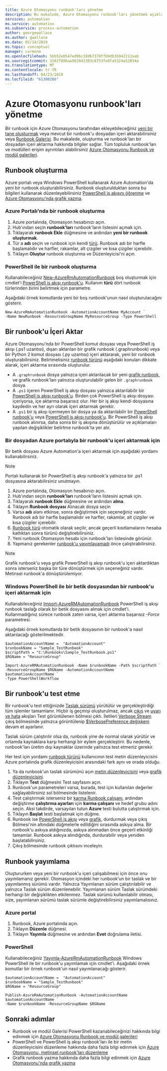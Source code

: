 ```yaml
---
title: Azure Otomasyonu runbook'ları yönetme
description: Bu makalede, Azure Otomasyonu runbook'ları yönetmek açıklar.
services: automation
ms.service: automation
ms.subservice: process-automation
author: georgewallace
ms.author: gwallace
ms.date: 02/14/2019
ms.topic: conceptual
manager: carmonm
ms.openlocfilehash: 5bb52e0547ed9bc18d67370ffb9db35942212aab
ms.sourcegitcommit: 3102f886aa962842303c8753fe8fa5324a52834a
ms.translationtype: MT
ms.contentlocale: tr-TR
ms.lasthandoff: 04/23/2019
ms.locfileid: "61300286"
---
```

# <a name="manage-runbooks-in-azure-automation"></a>Azure Otomasyonu runbook'ları yönetme

Bir runbook için Azure Otomasyonu tarafından ekleyebileceğiniz [yeni bir tane oluşturmak](#create-a-runbook) veya mevcut bir runbook'u dosyadan içeri aktarabilirsiniz veya [Runbook Galerisi](automation-runbook-gallery.md). Bu makalede, oluşturma ve runbook'ları bir dosyadan içeri aktarma hakkında bilgiler sağlar.  Tüm topluluk runbook'ları ve modülleri erişim ayrıntıları alabilirsiniz [Azure Otomasyonu Runbook ve modül galerileri](automation-runbook-gallery.md).

## <a name="create-a-runbook"></a>Runbook oluşturma

Azure portalı veya Windows PowerShell kullanarak Azure Automation'da yeni bir runbook oluşturabilirsiniz. Runbook oluşturulduktan sonra bu bilgileri kullanarak düzenleyebilirsiniz [PowerShell iş akışını öğrenme](automation-powershell-workflow.md) ve [Azure Otomasyonu'nda grafik yazma](automation-graphical-authoring-intro.md).

### <a name="create-a-runbook-in-the-azure-portal"></a>Azure Portalı'nda bir runbook oluşturma

1. Azure portalında, Otomasyon hesabınızı açın.
2. Hub'ından seçin **runbook'ları** runbook'ların listesini açmak için.
3. Tıklayarak **runbook Ekle** düğmesine ve ardından **yeni bir runbook oluşturmak**.
4. Tür a **adı** seçin ve runbook için kendi [türü](automation-runbook-types.md). Runbook adı bir harfle başlamalıdır ve harfler, rakamlar, alt çizgiler ve kısa çizgiler içerebilir.
5. Tıklayın **Oluştur** runbook oluşturma ve Düzenleyicisi'ni açın.

### <a name="create-a-runbook-with-powershell"></a>PowerShell ile bir runbook oluşturma

Kullanabileceğiniz [New-AzureRmAutomationRunbook](/powershell/module/azurerm.automation/new-azurermautomationrunbook) boş oluşturmak için cmdlet'i [PowerShell iş akışı runbook'u](automation-runbook-types.md#powershell-workflow-runbooks). Kullanım **türü** dört runbook türlerinden birini belirtmek için parametre.

Aşağıdaki örnek komutlarda yeni bir boş runbook'unun nasıl oluşturulacağını gösterir.

```azurepowershell-interactive
New-AzureRmAutomationRunbook -AutomationAccountName MyAccount `
-Name NewRunbook -ResourceGroupName MyResourceGroup -Type PowerShell
```

## <a name="import-a-runbook"></a>Bir runbook'u İçeri Aktar

Azure Otomasyonu'nda bir PowerShell komut dosyası veya PowerShell iş akışı (.ps1 uzantısı), dışarı aktarılan bir grafik runbook (.graphrunbook) veya bir Python 2 komut dosyası (.py uzantısı) içeri aktararak, yeni bir runbook oluşturabilirsiniz.  Belirtmelisiniz [runbook türünü](automation-runbook-types.md) aşağıdaki konuları dikkate alarak, içeri aktarma sırasında oluşturulur.

* A `.graphrunbook` dosya yalnızca içeri aktarılacak bir yeni [grafik runbook](automation-runbook-types.md#graphical-runbooks), ve grafik runbook'ları yalnızca oluşturulabilir gelen bir `.graphrunbook` dosya.
* A `.ps1` içeren PowerShell iş akışı dosyası yalnızca aktarılabilir bir [PowerShell iş akışı runbook'u](automation-runbook-types.md#powershell-workflow-runbooks).  Birden çok PowerShell iş akışı dosyası içeriyorsa, içe aktarma başarısız olur. Her bir iş akışı kendi dosyasına kaydedin ve her ayrı olarak içeri aktarmak gerekir.
* A `.ps1` bir iş akışı içermeyen bir dosya ya da aktarılabilir bir [PowerShell runbook'u](automation-runbook-types.md#powershell-runbooks) veya [PowerShell iş akışı runbook'u](automation-runbook-types.md#powershell-workflow-runbooks).  Bir PowerShell iş akışı runbook alınırsa, daha sonra bir iş akışına dönüştürülür ve açıklamaları yapılan değişiklikler belirtme runbook'ta yer alır.

### <a name="to-import-a-runbook-from-a-file-with-the-azure-portal"></a>Bir dosyadan Azure portalıyla bir runbook'u içeri aktarmak için

Bir betik dosyası Azure Automation'a içeri aktarmak için aşağıdaki yordamı kullanabilirsiniz.  

> [!NOTE]
> Portalı kullanarak bir PowerShell iş akışı runbook'a yalnızca bir .ps1 dosyasına aktarabilirsiniz unutmayın.

1. Azure portalında, Otomasyon hesabınızı açın.
2. Hub'ından seçin **runbook'ları** runbook'ların listesini açmak için.
3. Tıklayarak **runbook Ekle** düğmesine ve ardından **alma**.
4. Tıklayın **Runbook dosyası** Alınacak dosya seçin
5. Varsa **adı** alanı etkinse, sonra değiştirmek için seçeneğiniz vardır.  Runbook adı bir harfle başlamalıdır ve harfler, rakamlar, alt çizgiler ve kısa çizgiler içerebilir.
6. [Runbook türü](automation-runbook-types.md) otomatik olarak seçilir, ancak geçerli kısıtlamalarını hesaba kattıktan sonra türünü değiştirebilirsiniz. 
7. Yeni runbook Otomasyon hesabı için runbook'ları listesinde görünür.
8. Yapmanız gerekenler [runbook'u yayımlayamadı](#publish-a-runbook) önce çalıştırabilirsiniz.

> [!NOTE]
> Grafik runbook'u veya grafik PowerShell iş akışı runbook'u içeri aktardıktan sonra isterseniz başka bir türe dönüştürmek için seçeneğiniz vardır. Metinsel runbook'a dönüştürülemiyor.

### <a name="to-import-a-runbook-from-a-script-file-with-windows-powershell"></a>Windows PowerShell ile bir betik dosyasından bir runbook'u içeri aktarmak için

Kullanabileceğiniz [Import-AzureRMAutomationRunbook](https://docs.microsoft.com/powershell/module/azurerm.automation/import-azurermautomationrunbook) PowerShell iş akışı runbook taslağı olarak bir betik dosyasını almak için cmdlet'i. Kullanmadığınız sürece runbook zaten varsa, içeri aktarma başarısız *-Force* parametresi.

Aşağıdaki örnek komutlarda bir betik dosyasının bir runbook'a nasıl aktarılacağı gösterilmektedir.

```azurepowershell-interactive
$automationAccountName =  "AutomationAccount"
$runbookName = "Sample_TestRunbook"
$scriptPath = "C:\Runbooks\Sample_TestRunbook.ps1"
$RGName = "ResourceGroup"

Import-AzureRMAutomationRunbook -Name $runbookName -Path $scriptPath `
-ResourceGroupName $RGName -AutomationAccountName $automationAccountName `
-Type PowerShellWorkflow
```

## <a name="test-a-runbook"></a>Bir runbook'u test etme

Bir runbook'u test ettiğinizde [Taslak sürümü](#publish-a-runbook) yürütülür ve gerçekleştirdiği tüm işlemler tamamlanır. Hiçbir iş geçmişi oluşturulmaz, ancak [çıkış](automation-runbook-output-and-messages.md#output-stream) ve [uyarı ve hata](automation-runbook-output-and-messages.md#message-streams) akışları Test görüntülenen bölmesi çıktı. İletileri [Verbose Stream](automation-runbook-output-and-messages.md#message-streams) çıkış bölmesinde yalnızca görüntülenip [$VerbosePreference değişkeni](automation-runbook-output-and-messages.md#preference-variables) devam et ayarlanır.

Taslak sürüm çalıştırılır olsa da, runbook yine de normal olarak yürütür ve ortamda kaynaklara karşı herhangi bir eylem gerçekleştirir. Bu nedenle, runbook'ları üretim dışı kaynaklar üzerinde yalnızca test etmeniz gerekir.

Her test için yordamı [runbook türünü](automation-runbook-types.md) kullanıcının test metin düzenleyicisini Azure portalında grafik düzenleyicisini arasındaki fark aynı ve orada olduğu.  

1. Ya da runbook'un taslak sürümünü açın [metin düzenleyicisini](automation-edit-textual-runbook.md) veya [grafik düzenleyicisini](automation-graphical-authoring-intro.md).
1. Tıklayın **Test** düğmesini Test sayfasını açın.
1. Runbook'un parametreleri varsa, burada, test için kullanılan değerler sağlayabilirsiniz sol bölmesinde listelenir.
1. Test çalıştırmak isterseniz bir [karma Runbook çalışanı](automation-hybrid-runbook-worker.md), ardından değiştirme **çalıştırma ayarları** için **karma çalışanı** ve hedef grubu adını seçin.  Aksi takdirde, varsayılan tutun **Azure** testi bulutta çalıştırmak için.
1. Tıklayın **Başlat** testi başlatmak için düğme.
1. Runbook ise [PowerShell iş akışı](automation-runbook-types.md#powershell-workflow-runbooks) veya [grafik](automation-runbook-types.md#graphical-runbooks), durdurmak veya çıkış Bölmesi'nin altındaki düğmelerle edildiğini sırasında askıya alma. Bir runbook'u askıya aldığınızda, askıya alınmadan önce geçerli etkinliği tamamlar. Runbook askıya alındığında, durdurabilir veya yeniden başlatabilirsiniz.
1. Çıkış bölmesinde runbook çıktısını inceleyin.

## <a name="publish-a-runbook"></a>Runbook yayımlama

Oluştururken veya yeni bir runbook'u içeri çalışabilmesi için önce onu yayımlamanız gerekir.  Otomasyon içindeki her runbook'un bir taslak ve bir yayımlanmış sürümü vardır. Yalnızca Yayımlanan sürüm çalıştırılabilir ve yalnızca Taslak sürüm düzenlenebilir. Yayımlanan sürüm Taslak sürümdeki herhangi bir değişiklikten etkilenmez. Taslak sürümü kullanılabilir olması, size, yayımlanan sürümü taslak sürümle değiştirebilirsiniz yayımlamalısınız.

### <a name="azure-portal"></a>Azure portal

1. Runbook, Azure portalında açın.
2. Tıklayın **Düzenle** düğmesi.
3. Tıklayın **Yayımla** düğmesine ve ardından **Evet** doğrulama iletisi.

### <a name="powershell"></a>PowerShell

Kullanabileceğiniz [Yayımla-AzureRmAutomationRunbook](/powershell/module/azurerm.automation/publish-azurermautomationrunbook) Windows PowerShell ile bir runbook'u yayımlamak için cmdlet'i. Aşağıdaki örnek komutlar bir örnek runbook'un nasıl yayımlanacağı gösterir.

```azurepowershell-interactive
$automationAccountName =  "AutomationAccount"
$runbookName = "Sample_TestRunbook"
$RGName = "ResourceGroup"

Publish-AzureRmAutomationRunbook -AutomationAccountName $automationAccountName `
-Name $runbookName -ResourceGroupName $RGName
```

## <a name="next-steps"></a>Sonraki adımlar

* Runbook ve modül Galerisi PowerShell kazanabileceğinizi hakkında bilgi edinmek için [Azure Otomasyonu Runbook ve modül galerileri](automation-runbook-gallery.md)
* PowerShell ve PowerShell iş akışı runbook'ları ile bir metin düzenleyicisini düzenleme hakkında daha fazla bilgi edinmek için [Azure Otomasyonu, metinsel runbook'ları düzenleme](automation-edit-textual-runbook.md)
* Grafik runbook yazma hakkında daha fazla bilgi edinmek için [Azure Otomasyonu'nda grafik yazma](automation-graphical-authoring-intro.md)
